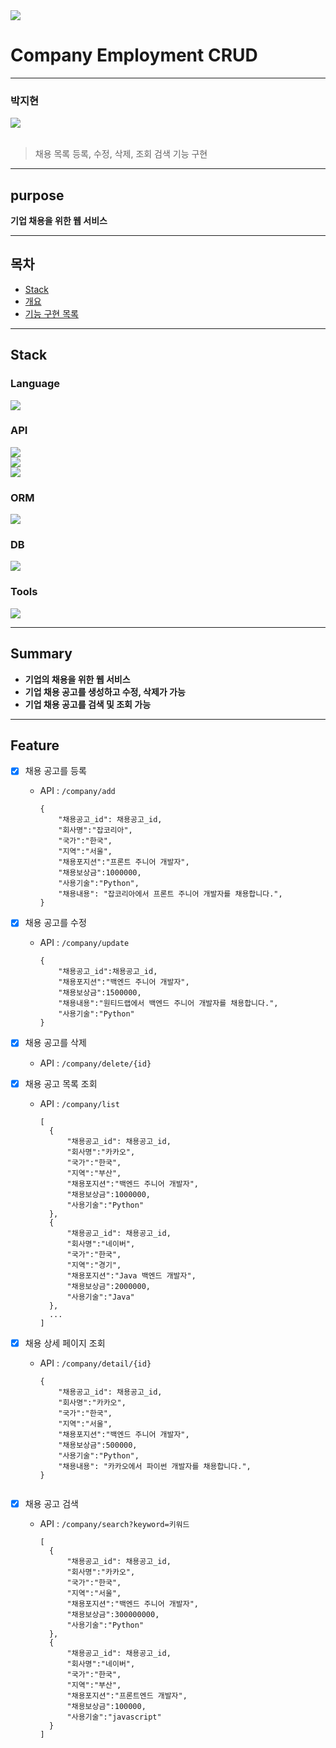 <img src="https://capsule-render.vercel.app/api?type=waving&color=auto&height=200&section=header&text=Project&fontSize=90" />

# Company Employment CRUD

---
### 박지현
<img src="https://github-readme-stats.vercel.app/api/top-langs/?username=jipark96&layout=compact"><br><br>
> 채용 목록 등록, 수정, 삭제, 조회 검색 기능 구현

---
## purpose
**기업 채용을 위한 웹 서비스**

---
## 목차
- [Stack](#stack)
- [개요](#summary)
- [기능 구현 목록](#feature)



---
## Stack
### Language
<img src="https://img.shields.io/badge/Java-11-007396?style=fflat&logo=java&logoColor=white"><br>

### API
<img src="https://img.shields.io/badge/Spring Boot-2.7.7-6DB33F?style=flat&logo=Spring Boot&logoColor=white"/><br>
<img src="https://img.shields.io/badge/spring-6DB33F?style=flat&logo=spring&logoColor=white"><br>
<img src="https://img.shields.io/badge/gradle-02303A?style=flat&logo=gradle&logoColor=white">

### ORM
<img src="https://img.shields.io/badge/JPA-6DB33F?style=flat&logo=&logoColor=white"/><br>

### DB
<img src="https://img.shields.io/badge/mariaDB-003545?style=flat&logo=mariaDB&logoColor=white"><br>

### Tools
<img src="https://img.shields.io/badge/IntelliJ IDEA-000000?style=flat&logo=IntelliJ IDEA&logoColor=white"><br>

---
## Summary
- **기업의 채용을 위한 웹 서비스**
- **기업 채용 공고를 생성하고 수정, 삭제가 가능**
- **기업 채용 공고를 검색 및 조회 가능**

---
## Feature
- [x] 채용 공고를 등록
    - API : ```/company/add```
        ```
        {
            "채용공고_id": 채용공고_id,
            "회사명":"잡코리아",
            "국가":"한국",
            "지역":"서울",
            "채용포지션":"프론트 주니어 개발자",
            "채용보상금":1000000,
            "사용기술":"Python",
            "채용내용": "잡코리아에서 프론트 주니어 개발자를 채용합니다.",
        }

- [x] 채용 공고를 수정
    - API : ```/company/update```
      ```
      {
          "채용공고_id":채용공고_id,
          "채용포지션":"백엔드 주니어 개발자",
          "채용보상금":1500000,
          "채용내용":"원티드랩에서 백엔드 주니어 개발자를 채용합니다.",
          "사용기술":"Python"
      } 

- [x] 채용 공고를 삭제
    - API : ```/company/delete/{id}```

- [x] 채용 공고 목록 조회
    - API : ```/company/list```
      ```
      [
        {
            "채용공고_id": 채용공고_id,
            "회사명":"카카오",
            "국가":"한국",
            "지역":"부산",
            "채용포지션":"백엔드 주니어 개발자",
            "채용보상금":1000000,
            "사용기술":"Python"
        },
        {
            "채용공고_id": 채용공고_id,
            "회사명":"네이버",
            "국가":"한국",
            "지역":"경기",
            "채용포지션":"Java 백엔드 개발자",
            "채용보상금":2000000,
            "사용기술":"Java"
        }, 
        ...
      ]

- [x] 채용 상세 페이지 조회
    - API : ```/company/detail/{id}```
      ```
      {
          "채용공고_id": 채용공고_id,
          "회사명":"카카오",
          "국가":"한국",
          "지역":"서울",
          "채용포지션":"백엔드 주니어 개발자",
          "채용보상금":500000,
          "사용기술":"Python",
          "채용내용": "카카오에서 파이썬 개발자를 채용합니다.",
      }


- [x] 채용 공고 검색
    - API : ```/company/search?keyword=키워드```
       ```
       [
         {
             "채용공고_id": 채용공고_id,
             "회사명":"카카오",
             "국가":"한국",
             "지역":"서울",
             "채용포지션":"백엔드 주니어 개발자",
             "채용보상금":300000000,
             "사용기술":"Python"
         },
         {
             "채용공고_id": 채용공고_id,
             "회사명":"네이버",
             "국가":"한국",
             "지역":"부산",
             "채용포지션":"프론트엔드 개발자",
             "채용보상금":100000,
             "사용기술":"javascript"
         }
       ]
